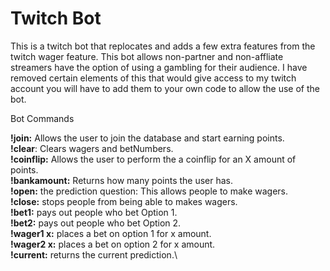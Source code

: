 # Twitch Bot

This is a twitch bot that replocates and adds a few extra features from the twitch wager feature.
This bot allows non-partner and non-affliate streamers have the option of using a gambling for their audience. 
I have removed certain elements of this that would give access to my twitch account you will have to add them to your own code to allow the
use of the bot.


Bot Commands

**!join:** Allows the user to join the database and start earning points.\
**!clear**: Clears wagers and betNumbers.\
**!coinflip:** Allows the user to perform the a coinflip for an X amount of points.\
**!bankamount:** Returns how many points the user has.\
**!open:** the prediction question: This allows people to make wagers.\
**!close:** stops people from being able to makes wagers.\
**!bet1:** pays out people who bet Option 1.\
**!bet2:** pays out people who bet Option 2.\
**!wager1 x:** places a bet on option 1 for x amount.\
**!wager2 x:** places a bet on option 2 for x amount.\
**!current:** returns the current prediction.\
